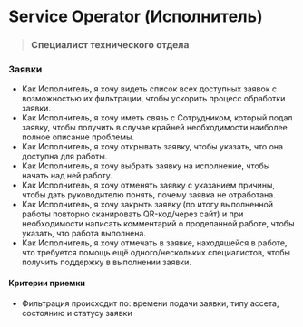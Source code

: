 # Service Operator (Исполнитель)
> ### Специалист технического отдела


### Заявки

* Как Исполнитель, я хочу видеть список всех доступных заявок с возможностью их фильтрации, чтобы ускорить процесс обработки заявки.
* Как Исполнитель, я хочу иметь связь с Сотрудником, который подал заявку, чтобы получить в случае крайней необходимости наиболее полное описание проблемы.
* Как Исполнитель, я хочу открывать заявку, чтобы указать, что она доступна для работы.
* Как Исполнитель, я хочу выбрать заявку на исполнение, чтобы начать над ней работу.
* Как Исполнитель, я хочу отменять заявку с указанием причины, чтобы дать руководителю понять, почему заявка не отработана.  
* Как Исполнитель, я хочу закрыть заявку (по итогу выполненной работы повторно сканировать QR-код/через сайт) и при необходимости написать комментарий о проделанной работе, чтобы указать, что работа выполнена.
* Как Исполнитель, я хочу отмечать в заявке, находящейся в работе, что требуется помощь ещё одного/нескольких специалистов, чтобы получить поддержку в выполнении заявки.


#### Критерии приемки

* Фильтрация происходит по: времени подачи заявки, типу ассета, состоянию и статусу заявки
